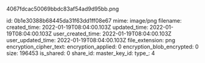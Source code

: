 4067fdcac50069bbdc83af54ad9d95bb.png

id: 0b1e30388b68445da31f63dd1ff08e67
mime: image/png
filename: 
created_time: 2022-01-19T08:04:00.103Z
updated_time: 2022-01-19T08:04:00.103Z
user_created_time: 2022-01-19T08:04:00.103Z
user_updated_time: 2022-01-19T08:04:00.103Z
file_extension: png
encryption_cipher_text: 
encryption_applied: 0
encryption_blob_encrypted: 0
size: 196453
is_shared: 0
share_id: 
master_key_id: 
type_: 4